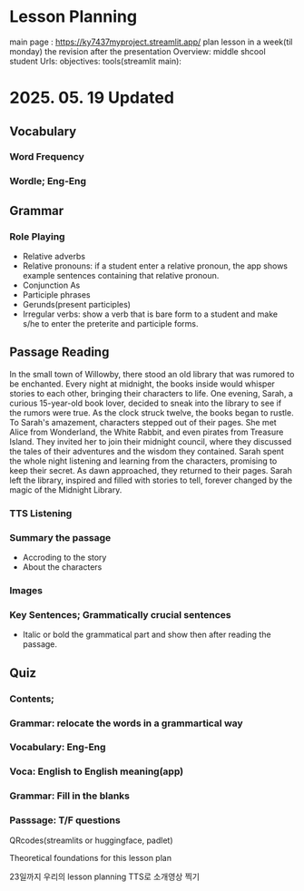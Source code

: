 # Lesson Planning
main page : https://ky7437myproject.streamlit.app/
plan lesson in a week(til monday)
the revision after the presentation
Overview: middle shcool student
Urls: 
objectives: 
tools(streamlit main):

# 2025. 05. 19 Updated

## Vocabulary
### Word Frequency
### Wordle; Eng-Eng

## Grammar
### Role Playing
- Relative adverbs
- Relative pronouns: if a student enter a relative pronoun, the app shows example sentences containing that relative pronoun. 
- Conjunction As
- Participle phrases
- Gerunds(present participles)
- Irregular verbs: show a verb that is bare form to a student and make s/he to enter the preterite and participle forms. 

## Passage Reading
In the small town of Willowby, there stood an old library that was rumored to be enchanted. Every night at midnight, the books inside would whisper stories to each other, bringing their characters to life. One evening, Sarah, a curious 15-year-old book lover, decided to sneak into the library to see if the rumors were true.
As the clock struck twelve, the books began to rustle. To Sarah's amazement, characters stepped out of their pages. She met Alice from Wonderland, the White Rabbit, and even pirates from Treasure Island. They invited her to join their midnight council, where they discussed the tales of their adventures and the wisdom they contained.
Sarah spent the whole night listening and learning from the characters, promising to keep their secret. As dawn approached, they returned to their pages. Sarah left the library, inspired and filled with stories to tell, forever changed by the magic of the Midnight Library.
### TTS Listening
### Summary the passage
- Accroding to the story
- About the characters
### Images
### Key Sentences; Grammatically crucial sentences
- Italic or bold the grammatical part and show then after reading the passage. 


## Quiz
### Contents;
### Grammar: relocate the words in a grammartical way
### Vocabulary: Eng-Eng

### Voca: English to English meaning(app)
### Grammar: Fill in the blanks
### Passsage: T/F questions

QRcodes(streamlits or huggingface, padlet)

Theoretical foundations for this lesson plan


23일까지 우리의 lesson planning TTS로 소개영상 찍기 
